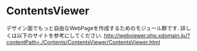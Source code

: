 # ContentsViewer
デザイン面でもっと自由なWebPageを作成するためのモジュール群です.
詳しくは以下のサイトを参考にしてください.
http://webviewer.php.xdomain.jp/?contentPath=./Contents/ContentsViewer/ContentsViewer.html
